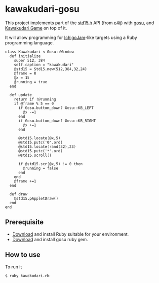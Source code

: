 # kawakudari-gosu

This project implements part of the [std15.h](https://github.com/IchigoJam/c4ij/blob/master/src/std15.h) API (from [c4ij](https://github.com/IchigoJam/c4ij)) with [gosu](https://www.libgosu.org/), and [Kawakudari Game](https://ichigojam.github.io/print/en/KAWAKUDARI.html) on top of it.

It will allow programming for [IchigoJam](https://ichigojam.net/index-en.html)-like targets using a Ruby programming language.
```
class Kawakudari < Gosu::Window
  def initialize
    super 512, 384
    self.caption = "kawakudari"
    @std15 = Std15.new(512,384,32,24)
    @frame = 0
    @x = 15
    @running = true
  end
  
  def update
    return if !@running
    if @frame % 5 == 0
      if Gosu.button_down? Gosu::KB_LEFT
        @x -=1
      end
      if Gosu.button_down? Gosu::KB_RIGHT
        @x +=1
      end

      @std15.locate(@x,5)
      @std15.putc('0'.ord)
      @std15.locate(rand(32),23)
      @std15.putc('*'.ord)
      @std15.scroll()

      if @std15.scr(@x,5) != 0 then
        @running = false
      end
    end
    @frame +=1
  end
  
  def draw
    @std15.pAppletDraw()
  end
end
```

## Prerequisite

* [Download](https://www.ruby-lang.org/en/downloads/) and install Ruby suitable for your environment.
* [Download](https://www.libgosu.org/ruby.html) and install gosu ruby gem.

## How to use

To run it
```
$ ruby kawakudari.rb
```
